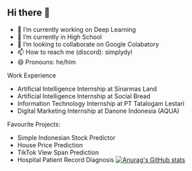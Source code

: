 ## Hi there 👋
- 🔭 I’m currently working on Deep Learning
- 🌱 I’m currently in High School
- 👯 I’m looking to collaborate on Google Colabatory
- 📫 How to reach me (discord): simplydyl
- 😄 Pronouns: he/him

Work Experience
- Artificial Intelligence Internship at Sinarmas Land
- Artificial Intelligence Internship at Social Bread
- Information Technology Internship at PT Tatalogam Lestari
- Digital Marketing Internship at Danone Indonesia (AQUA)

Favourite Projects:
- Simple Indonesian Stock Predictor
- House Price Prediction
- TikTok View Span Prediction
- Hospital Patient Record Diagnosis
[![Anurag's GitHub stats](https://github-readme-stats.vercel.app/api?username=Drozeler)](https://github.com/anuraghazra/github-readme-stats)

